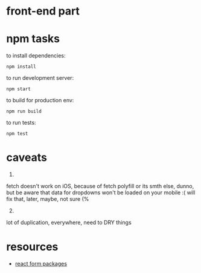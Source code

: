 # front-end part

# npm tasks

to install dependencies:
```
npm install
```

to run development server:
```
npm start
```

to build for production env:
```
npm run build
```

to run tests:
```
npm test
```

# caveats

1.
fetch doesn't work on iOS, because of fetch polyfill or its smth else, dunno,
but be aware that data for dropdowns won't be loaded on your mobile :(
will fix that, later, maybe, not sure (%

2.
lot of duplication, everywhere, need to DRY things

# resources

* [react form packages](https://github.com/luqin/react-form-comparison)
